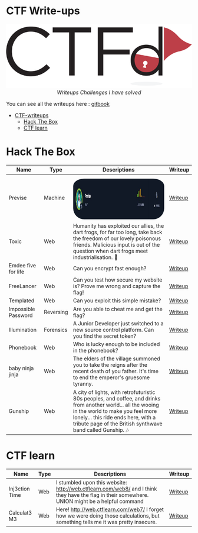 # CTF Write-ups
<p align="center">
<img src="./resources/images/logo.png">
<br>
<i>Writeups Challenges I have solved</i>
</p>

You can see all the writeups here : <a href="https://hsnhk.gitbook.io/ctf-writeups/">gitbook</a>

* [CTF-writeups](https://github.com/HSNHK/CTF-writeups)
    * [Hack The Box](#hack-the-box)
    * [CTF learn](#ctf-learn)

# Hack The Box
| Name  | Type | Descriptions | Writeup | 
| ----- | ---- | ------------ | ------- |
| Previse | Machine | <img src="./resources/images/Previse_Machine_Banner.JPG" height="110px" style="border-radius: 30px; padding-top: 10px"> | [Writeup](HackTheBox/machines/Previse) |
| Toxic | Web | Humanity has exploited our allies, the dart frogs, for far too long, take back the freedom of our lovely poisonous friends. Malicious input is out of the question when dart frogs meet industrialisation. 🐸 | [Writeup](HackTheBox/challenges/web/Toxic) | 
| Emdee five for life | Web | Can you encrypt fast enough? | [Writeup](HackTheBox/challenges/web/Emdee-five-for-life) |
| FreeLancer | Web | Can you test how secure my website is? Prove me wrong and capture the flag! | [Writeup](HackTheBox/challenges/web/FreeLancer) |
| Templated | Web | Can you exploit this simple mistake? | [Writeup](HackTheBox/challenges/web/Templated) |
| Impossible Password | Reversing | Are you able to cheat me and get the flag? | [Writeup](HackTheBox/challenges/reversing/Impossible-Password) |
| Illumination | Forensics | A Junior Developer just switched to a new source control platform. Can you find the secret token? | [Writeup](HackTheBox/challenges/forensics/Illumination) |
| Phonebook | Web | Who is lucky enough to be included in the phonebook? | [Writeup](HackTheBox/challenges/web/Phonebook) |
| baby ninja jinja | Web | The elders of the village summoned you to take the reigns after the recent death of you father. It's time to end the emperor's gruesome tyranny. | [Writeup](HackTheBox/challenges/web/baby-ninja-jinja) |
| Gunship | Web | A city of lights, with retrofuturistic 80s peoples, and coffee, and drinks from another world... all the wooing in the world to make you feel more lonely... this ride ends here, with a tribute page of the British synthwave band called Gunship. 🎶 | [Writeup](HackTheBox/challenges/web/Gunship) |

# CTF learn
| Name  | Type | Descriptions | Writeup | 
| ----- | ---- | ------------ | ------- |
| Inj3ction Time | Web | I stumbled upon this website: http://web.ctflearn.com/web8/ and I think they have the flag in their somewhere. UNION might be a helpful command | [Writeup](CTFlearn/web/Inj3ction-Time) |
| Calculat3 M3  | Web | Here! http://web.ctflearn.com/web7/ I forget how we were doing those calculations, but something tells me it was pretty insecure. | [Writeup](CTFlearn/web/Calculat3-M3)